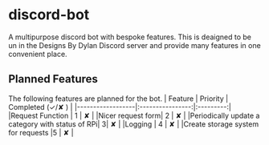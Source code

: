 # discord-bot
A multipurpose discord bot with bespoke features. This is deaigned to be un in the Designs By Dylan Discord server and provide many features in one convenient place. 

## Planned Features
The following features are planned for the bot. 
| Feature          | Priority         | Completed (✓/✘ ) |
|------------------|:----------------:|:---------:|
|Request Function  | 1                | ✘         |
|Nicer request form| 2 | ✘  |
|Periodically update a category with status of RPi| 3| ✘ |
|Logging | 4 | ✘  |
|Create storage system for requests |5 | ✘ |


